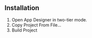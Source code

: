 Installation
------------

1. Open App Designer in two-tier mode.
2. Copy Project From File...
3. Build Project 
